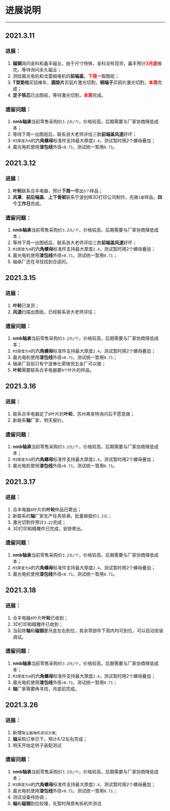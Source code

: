 # 进展说明  

-----
## 2021.3.11  
### 进展：  
1. **磁钢**询问金科和鑫丰磁业，由于尺寸特殊，金科没有现货，鑫丰预计<b><font color=red>3月底</font></b>做完，等待询问永久磁业；  
2. 测绘晨光电机和戈雷姆电机的**前端盖**，<b><font color=red>下周一</font></b>取图纸； 
3. **T型垫柱**买铝棒车，**圆垫片**买铝片激光切割，**铜端子**买铜片激光切割，<b><font color=red>本周</font></b>完成；  
4. **定子铁芯**已出图纸，等待激光切割，<b><font color=red>本周</font></b>完成。    

### 遗留问题：  
1. **nmb轴承**当前零售采购价`3.2元/个`，价格较高，后期需要与厂家协商降低成本；  
2. 等待下周一出图纸后，联系浙大老师评估三款**前端盖风道**好坏；  
3. `M3厚度为4`的**六角螺母**标准件支持最大厚度`2.4`，测试暂时用2个螺母叠加；  
4. 晨光电机使用**漆包线**外径`<0.71`，测试统一暂用`0.71`。  

## 2021.3.12  
### 进展：  
1. **叶轮**联系合丰电器，预计**下周一**寄出`5个`样品；  
2. **风罩**、**前后端盖**、**上下骨架**联系宁波创辉3D打印公司制作，先做`1套`样品，**四个工作日**完成。  

### 遗留问题：  
1. **nmb轴承**当前零售采购价`3.2元/个`，价格较高，后期需要与厂家协商降低成本；  
2. 等待下周一出图纸后，联系浙大老师评估三款**前端盖风道**好坏；  
3. `M3厚度为4`的**六角螺母**标准件支持最大厚度`2.4`，测试暂时用2个螺母叠加；  
4. 晨光电机使用**漆包线**外径`<0.71`，测试统一暂用`0.71`；  
5. 轴承厂还在寻找找到合适的。 

## 2021.3.15  
### 进展：  
1. **叶轮**已发货；  
2. **风道**扫描出图纸，已经联系浙大老师评估；  

### 遗留问题：  
1. **nmb轴承**当前零售采购价`3.2元/个`，价格较高，后期需要与厂家协商降低成本；  
2. `M3厚度为4`的**六角螺母**标准件支持最大厚度`2.4`，测试暂时用2个螺母叠加；  
3. 晨光电机使用**漆包线**外径`<0.71`，测试统一暂用`0.71`；  
4. 轴承厂目前只有宁波奉化荣锋悦五金厂可以做；  
5. **叶轮**需要联系合丰电器要`9个`叶片的样品。   

## 2021.3.16  
### 进展：  
1. 联系合丰电器定了`8`叶片的**叶轮**，苏州弗来特询问后不愿意做；  
2. 新联系**轴**厂家，明天报价。  

### 遗留问题：  
1. **nmb轴承**当前零售采购价`3.2元/个`，价格较高，后期需要与厂家协商降低成本；  
2. `M3厚度为4`的**六角螺母**标准件支持最大厚度`2.4`，测试暂时用2个螺母叠加；  
3. 晨光电机使用**漆包线**外径`<0.71`，测试统一暂用`0.71`。  

## 2021.3.17  
### 进展：  
1. 合丰电器`8`叶片的**叶轮**样品已寄出；  
2. 新联系的**轴**厂家生产任务排满，批量做报价`1.2元`；  
3. 激光切割件预计`3.22`完成；  
4. 3D打印和精雕件已完成，安排寄出。  

### 遗留问题：  
1. **nmb轴承**当前零售采购价`3.2元/个`，价格较高，后期需要与厂家协商降低成本；  
2. `M3厚度为4`的**六角螺母**标准件支持最大厚度`2.4`，测试暂时用2个螺母叠加；  
3. 晨光电机使用**漆包线**外径`<0.71`，测试统一暂用`0.71`。  

## 2021.3.18  
### 进展：  
1. 合丰电器`8`叶片**叶轮**已收到；  
2. 3D打印和精雕件已收到；  
3. 当前除**轴**和**磁钢**要月底左右到位，其余零部件下周内均可到位，可以启动安装调试。  

### 遗留问题：  
1. **nmb轴承**当前零售采购价`3.2元/个`，价格较高，后期需要与厂家协商降低成本；  
2. `M3厚度为4`的**六角螺母**标准件支持最大厚度`2.4`，测试暂时用2个螺母叠加；  
3. 晨光电机使用**漆包线**外径`<0.71`，测试统一暂用`0.71`；  
4. **轴**厂家需要再寻找，月底前完成。  

## 2021.3.26  
### 进展：  
1. 新增`吸尘器电机测试方案`;  
2. **轴**采购订单已下，预计4.12左右完成；  
3. 明天开始定转子装配测试  

### 遗留问题：  
1. **nmb轴承**当前零售采购价`3.2元/个`，价格较高，后期需要与厂家协商降低成本；  
2. `M3厚度为4`的**六角螺母**标准件支持最大厚度`2.4`，测试暂时用2个螺母叠加；  
3. 晨光电机使用**漆包线**外径`<0.71`，测试统一暂用`0.71`；  
4. 测试设备待协调；  
5. **轴**和**磁钢**到位较慢，先暂时用原有拆机件测试  


